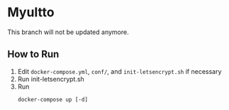 # Myultto
This branch will not be updated anymore.

## How to Run
1. Edit `docker-compose.yml`, `conf/`, and `init-letsencrypt.sh` if necessary
1. Run init-letsencrypt.sh
1. Run
    ```
    docker-compose up [-d]
    ```
